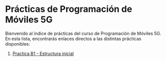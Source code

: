 # Prácticas de Programación de Móviles 5G

Bienvenido al índice de prácticas del curso de Programación de Móviles 5G. En esta lista, encontrarás enlaces directos a las distintas prácticas disponibles:

1. [Practica B1 - Estructura inicial](https://luispinto90.github.io/ProgramacionDeMoviles-5G/Practica-B1)
